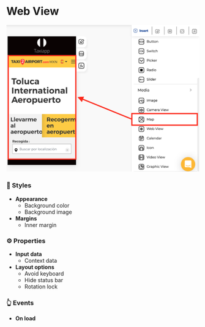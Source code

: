# Web View

![](../../../.gitbook/assets/captura-de-pantalla-2020-02-06-a-la-s-15.23.50.png)



### 🎨 Styles 

* **Appearance**
  * Background color
  * Background image
* **Margins**
  * Inner margin

### ⚙ Properties

* **Input data** 
  * Context data
* **Layout options**
  * Avoid keyboard
  * Hide status bar
  * Rotation lock

### 👆 Events

* **On load**

